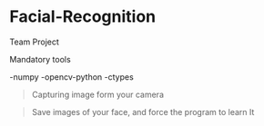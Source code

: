 # Facial-Recognition
Team Project

Mandatory tools

-numpy
-opencv-python
-ctypes

>Capturing image form your camera

>Save images of your face, and force the program to learn It

